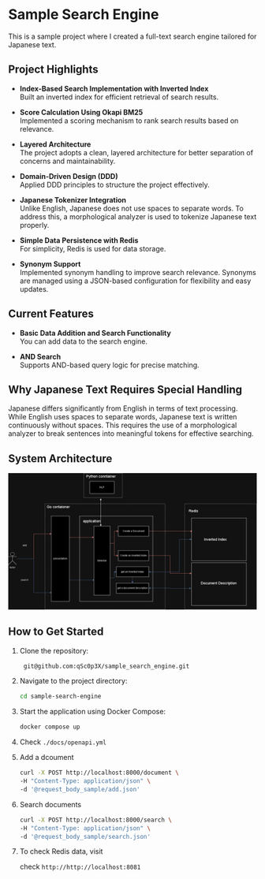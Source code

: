 # Sample Search Engine

This is a sample project where I created a full-text search engine tailored for Japanese text.

## Project Highlights

- **Index-Based Search Implementation with Inverted Index**  
  Built an inverted index for efficient retrieval of search results.
  
- **Score Calculation Using Okapi BM25**  
  Implemented a scoring mechanism to rank search results based on relevance.
  
- **Layered Architecture**  
  The project adopts a clean, layered architecture for better separation of concerns and maintainability.
  
- **Domain-Driven Design (DDD)**  
  Applied DDD principles to structure the project effectively.
  
- **Japanese Tokenizer Integration**  
  Unlike English, Japanese does not use spaces to separate words. To address this, a morphological analyzer is used to tokenize Japanese text properly.

- **Simple Data Persistence with Redis**  
  For simplicity, Redis is used for data storage.
  
- **Synonym Support**  
  Implemented synonym handling to improve search relevance. Synonyms are managed using a JSON-based configuration for flexibility and easy updates.

## Current Features

- **Basic Data Addition and Search Functionality**  
  You can add data to the search engine.

- **AND Search**  
  Supports AND-based query logic for precise matching.

## Why Japanese Text Requires Special Handling

Japanese differs significantly from English in terms of text processing.  
While English uses spaces to separate words, Japanese text is written continuously without spaces. This requires the use of a morphological analyzer to break sentences into meaningful tokens for effective searching.
## System Architecture

![search_engine](search_engine.png)
## How to Get Started

1. Clone the repository:
   ```bash
    git@github.com:qSc0p3X/sample_search_engine.git
   ```
2. Navigate to the project directory:
    ```bash
    cd sample-search-engine
    ```
3. Start the application using Docker Compose:
    ```bash
    docker compose up
    ```
4. Check `./docs/openapi.yml`
5. Add a dcoument
    ```bash
    curl -X POST http://localhost:8000/document \
    -H "Content-Type: application/json" \
    -d '@request_body_sample/add.json'
    ```

6. Search documents
    ```bash
    curl -X POST http://localhost:8000/search \
    -H "Content-Type: application/json" \
    -d '@request_body_sample/search.json'
    ```

7. To check Redis data, visit

    check `http://http://localhost:8081`




